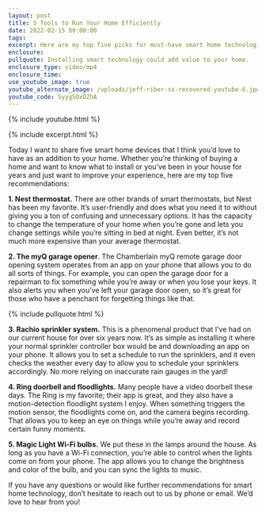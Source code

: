 ```yaml
---
layout: post
title: 5 Tools to Run Your Home Efficiently
date: 2022-02-15 00:00:00
tags:
excerpt: Here are my top five picks for must-have smart home technologies.
enclosure:
pullquote: Installing smart technology could add value to your home.
enclosure_type: video/mp4
enclosure_time:
use_youtube_image: true
youtube_alternate_image: /uploads/jeff-riber-ss-recovered-youtube-6.jpg
youtube_code: Syyg5OxOZhA
---
```

{% include youtube.html %}

{% include excerpt.html %}

Today I want to share five smart home devices that I think you’d love to have as an addition to your home. Whether you’re thinking of buying a home and want to know what to install or you’ve been in your house for years and just want to improve your experience, here are my top five recommendations:

**1\. Nest thermostat.** There are other brands of smart thermostats, but Nest has been my favorite. It’s user-friendly and does what you need it to without giving you a ton of confusing and unnecessary options. It has the capacity to change the temperature of your home when you’re gone and lets you change settings while you’re sitting in bed at night. Even better, it’s not much more expensive than your average thermostat.

**2\. The myQ garage opener**. The Chamberlain myQ remote garage door opening system operates from an app on your phone that allows you to do all sorts of things. For example, you can open the garage door for a repairman to fix something while you’re away or when you lose your keys. It also alerts you when you’ve left your garage door open, so it’s great for those who have a penchant for forgetting things like that.

{% include pullquote.html %}

**3\. Rachio sprinkler system.** This is a phenomenal product that I’ve had on our current house for over six years now. It’s as simple as installing it where your normal sprinkler controller box would be and downloading an app on your phone. It allows you to set a schedule to run the sprinklers, and it even checks the weather every day to allow you to schedule your sprinklers accordingly. No more relying on inaccurate rain gauges in the yard\!

**4\. Ring doorbell and floodlights.** Many people have a video doorbell these days. The Ring is my favorite; their app is great, and they also have a motion-detection floodlight system I enjoy. When something triggers the motion sensor, the floodlights come on, and the camera begins recording. That allows you to keep an eye on things while you’re away and record certain funny moments.

**5\. Magic Light Wi-Fi bulbs.** We put these in the lamps around the house. As long as you have a Wi-Fi connection, you’re able to control when the lights come on from your phone. The app allows you to change the brightness and color of the bulb, and you can sync the lights to music.

If you have any questions or would like further recommendations for smart home technology, don’t hesitate to reach out to us by phone or email. We’d love to hear from you\!
